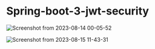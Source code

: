 # Spring-boot-3-jwt-security



![Screenshot from 2023-08-14 00-05-52](https://github.com/thatmayank/Spring-boot-3-jwt-security/assets/63830975/dbde025e-fd07-4d8e-928b-33205b602b74)


![Screenshot from 2023-08-15 11-43-31](https://github.com/thatmayank/Spring-boot-3-jwt-security/assets/63830975/122ed9e4-8208-41c5-a4e2-e376444b15f3)
